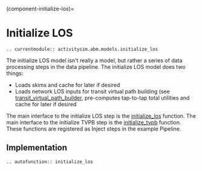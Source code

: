 (component-initialize-los)=
# Initialize LOS

```{eval-rst}
.. currentmodule:: activitysim.abm.models.initialize_los
```

The initialize LOS model isn't really a model, but rather a series of data processing steps in the data pipeline.
The initialize LOS model does two things:

  * Loads skims and cache for later if desired
  * Loads network LOS inputs for transit virtual path building (see [transit_virtual_path_builder](transit_virtual_path_builder), pre-computes tap-to-tap total utilities and cache for later if desired


The main interface to the initialize LOS step is the [initialize_los](activitysim.abm.models.initialize_los.initialize_los)
function.  The main interface to the initialize TVPB step is the [initialize_tvpb](activitysim.abm.models.initialize_los.initialize_tvpb)
function.  These functions are registered as Inject steps in the example Pipeline.



## Implementation

```{eval-rst}
.. autofunction:: initialize_los
```
